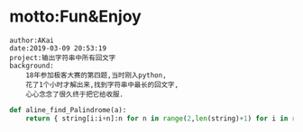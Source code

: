 # motto:Fun&Enjoy
	author:AKai
	date:2019-03-09 20:53:19
	project:输出字符串中所有回文字
	background:
		18年参加极客大赛的第四题,当时刚入python,
		花了1个小时才解出来,找到字符串中最长的回文字,
		心心念念了很久终于把它给收服.
```python
def aline_find_Palindrome(a):
    return { string[i:i+n]:n for n in range(2,len(string)+1) for i in range(len(string)-n+1) if string[i:i+n] == string[i:i+n][::-1]}
```

